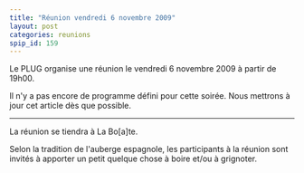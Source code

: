 ```yaml
---
title: "Réunion vendredi 6 novembre 2009"
layout: post
categories: reunions
spip_id: 159
---
```

<p class="chapo">
Le PLUG organise une réunion le vendredi 6 novembre 2009 à partir de 19h00.
</p>

Il n'y a pas encore de programme défini pour cette soirée. Nous mettrons à jour cet article dès que possible.


----
La réunion se tiendra à La Bo\[a\]te.

Selon la tradition de l'auberge espagnole, les participants à la réunion sont invités à apporter un petit quelque chose à boire et/ou à grignoter.